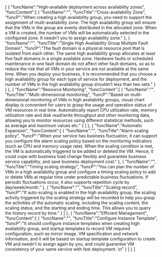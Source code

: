 [
	{
		"funcName":"High-available deployment across availability zones",
		"funcContent":[
			{
				"funcName":"",
				"funcTitle":"Cross-availability Zone",
				"funcP":"When creating a high availability group, you need to support the assignment of multi-availability zone. The high availability group will ensure that the VMs in the group are evenly distributed in the allocated zone. When a VM is created, the number of VMs will be automatically selected in the configured zone. It needn’t you to assign availability zone."
			},
			{
				"funcName":"",
				"funcTitle":"Single High Availability Group Multiple Fault Domain",
				"funcP":"The fault domain is a physical resource pool that is isolated from each other. The same high availability group allocates at least five fault domains in a single available zone. Hardware faults or scheduled maintenance in one fault domain do not affect other fault domains, so as to reduce the risk that all VMs in your service are not available at the same time. When you deploy your business, it is recommended that you choose a high availability group for each type of service for deployment, and the number of VMs in the high availability group shouldn’t less than two sets."
			}
		]
	},
	{
		"funcName":"Resource Monitoring",
		"funcContent":[
			{
				"funcName":"",
				"funcTitle":"Multi-dimensional monitoring",
				"funcP":"Based on multi-dimensional monitoring of VMs in high availability groups, visual chart display is convenient for users to grasp the usage and operation status of VM resources in real time. Automatically report CPU utilization rate, memory utilization rate and disk read/write throughput and other monitoring data, allowing you to monitor resources using different statistical methods, such as average and maximum values etc."
			}
		]
	},
	{
		"funcName":"Automatic Expansion",
		"funcContent":[
			{
				"funcName":"",
				"funcTitle":"Alarm scaling policy",
				"funcP":"When your service has business fluctuation, it can support you configure the alarm scaling policy based on the monitoring indicators (such as CPU and memory usage rate). When the scaling condition is met, the VM is automatically triggered to be added or deleted the VM. Hence, it could cope with business load change flexibly and guarantee business service capability, and save business deployment cost."
			},
			{
				"funcName":"",
				"funcTitle":"Timing scaling strategy",
				"funcP":"You can plan the number of VMs in a high availability group and configure a timing scaling policy to add or delete VMs at regular time under predictable business fluctuations. If periodic fluctuations occur, it also supports repetition cycle by day/week/month."
			},
			{
				"funcName":"",
				"funcTitle":"Scaling record",
				"funcP":"If auto-scaling is enabled in the high availability group, the scaling activity triggered by the scaling strategy will be recorded to help you grasp the activities of the automatic scaling, including the scaling content, the scaling status, and the starting and ending time. This allows you to query the history record by time."
			}
		]
	},
	{
		"funcName":"Efficient Management",
		"funcContent":[
			{
				"funcName":"",
				"funcTitle":"Configure Instance Template",
				"funcP":"It should configure instance templates when creating high availability group, and startup templates to record VM required configuration, such as mirror image, VM specification and network information, and it will be based on startup template configuration to create VM and needn’t to assign again by you, and could guarantee VM consistency of your same service with fast deployment. \n"
			}
		]
	}
]
